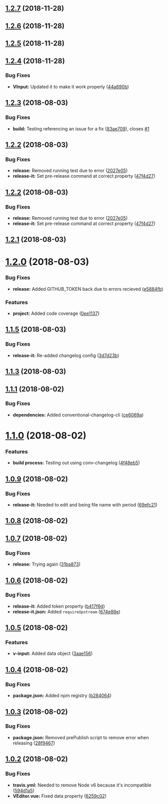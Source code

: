 ## [1.2.7](https://github.com/davidroyer/vue-plugin-starter/compare/1.2.6...1.2.7) (2018-11-28)



## [1.2.6](https://github.com/davidroyer/vue-plugin-starter/compare/1.2.5...1.2.6) (2018-11-28)



## [1.2.5](https://github.com/davidroyer/vue-plugin-starter/compare/1.2.4...1.2.5) (2018-11-28)



<a name="1.2.4"></a>
## [1.2.4](https://github.com/davidroyer/vue-plugin-starter/compare/1.2.3...1.2.4) (2018-11-28)


### Bug Fixes

* **VInput:** Updated it to make it work properly ([44a690b](https://github.com/davidroyer/vue-plugin-starter/commit/44a690b))



<a name="1.2.3"></a>
## [1.2.3](https://github.com/davidroyer/vue-plugin-starter/compare/1.2.2...1.2.3) (2018-08-03)


### Bug Fixes

* **build:** Testing referencing an issue for a fix ([83ae709](https://github.com/davidroyer/vue-plugin-starter/commit/83ae709)), closes [#1](https://github.com/davidroyer/vue-plugin-starter/issues/1)



<a name="1.2.2"></a>
## [1.2.2](https://github.com/davidroyer/vue-plugin-starter/compare/1.2.1...1.2.2) (2018-08-03)


### Bug Fixes

* **release:** Removed running test due to error ([2027e05](https://github.com/davidroyer/vue-plugin-starter/commit/2027e05))
* **release-it:** Set pre-release command at correct property ([47f4d27](https://github.com/davidroyer/vue-plugin-starter/commit/47f4d27))



<a name="1.2.2"></a>
## [1.2.2](https://github.com/davidroyer/vue-plugin-starter/compare/1.2.1...1.2.2) (2018-08-03)


### Bug Fixes

* **release:** Removed running test due to error ([2027e05](https://github.com/davidroyer/vue-plugin-starter/commit/2027e05))
* **release-it:** Set pre-release command at correct property ([47f4d27](https://github.com/davidroyer/vue-plugin-starter/commit/47f4d27))



<a name="1.2.1"></a>
## [1.2.1](https://github.com/davidroyer/vue-plugin-starter/compare/1.2.0...1.2.1) (2018-08-03)



# [1.2.0](https://github.com/davidroyer/vue-plugin-starter/compare/1.1.5...1.2.0) (2018-08-03)


### Bug Fixes

* **release:** Added GITHUB_TOKEN back due to errors recieved ([e5884fb](https://github.com/davidroyer/vue-plugin-starter/commit/e5884fb))


### Features

* **project:** Added code coverage ([0ee1137](https://github.com/davidroyer/vue-plugin-starter/commit/0ee1137))



## [1.1.5](https://github.com/davidroyer/vue-plugin-starter/compare/1.1.4...1.1.5) (2018-08-03)


### Bug Fixes

* **release-it:** Re-added changelog config ([3d7d23b](https://github.com/davidroyer/vue-plugin-starter/commit/3d7d23b))



## [1.1.3](https://github.com/davidroyer/vue-plugin-starter/compare/1.1.1...1.1.3) (2018-08-03)



## [1.1.1](https://github.com/davidroyer/vue-plugin-starter/compare/1.1.0...1.1.1) (2018-08-02)


### Bug Fixes

* **dependencies:** Added conventional-changelog-cli ([ce6069a](https://github.com/davidroyer/vue-plugin-starter/commit/ce6069a))



# [1.1.0](https://github.com/davidroyer/vue-plugin-starter/compare/1.0.9...1.1.0) (2018-08-02)


### Features

* **build process:** Testing out using conv-changelog ([4f48eb5](https://github.com/davidroyer/vue-plugin-starter/commit/4f48eb5))



## [1.0.9](https://github.com/davidroyer/vue-plugin-starter/compare/1.0.8...1.0.9) (2018-08-02)


### Bug Fixes

* **release-it:** Needed to edit and being file name with period ([69efc21](https://github.com/davidroyer/vue-plugin-starter/commit/69efc21))



## [1.0.8](https://github.com/davidroyer/vue-plugin-starter/compare/1.0.7...1.0.8) (2018-08-02)



## [1.0.7](https://github.com/davidroyer/vue-plugin-starter/compare/1.0.6...1.0.7) (2018-08-02)


### Bug Fixes

* **release:** Trying again ([31ba873](https://github.com/davidroyer/vue-plugin-starter/commit/31ba873))



## [1.0.6](https://github.com/davidroyer/vue-plugin-starter/compare/1.0.5...1.0.6) (2018-08-02)


### Bug Fixes

* **release-it:** Added token property ([b417f6d](https://github.com/davidroyer/vue-plugin-starter/commit/b417f6d))
* **release-it.json:** Added `requireUpstream` ([674e88e](https://github.com/davidroyer/vue-plugin-starter/commit/674e88e))



## [1.0.5](https://github.com/davidroyer/vue-plugin-starter/compare/1.0.4...1.0.5) (2018-08-02)


### Features

* **v-input:** Added data object ([3aae156](https://github.com/davidroyer/vue-plugin-starter/commit/3aae156))



## [1.0.4](https://github.com/davidroyer/vue-plugin-starter/compare/1.0.3...1.0.4) (2018-08-02)


### Bug Fixes

* **package.json:** Added npm registry ([b284064](https://github.com/davidroyer/vue-plugin-starter/commit/b284064))



## [1.0.3](https://github.com/davidroyer/vue-plugin-starter/compare/1.0.2...1.0.3) (2018-08-02)


### Bug Fixes

* **package.json:** Removed prePublish script to remove error when releasing ([28f9467](https://github.com/davidroyer/vue-plugin-starter/commit/28f9467))



## [1.0.2](https://github.com/davidroyer/vue-plugin-starter/compare/594d1a5...1.0.2) (2018-08-02)


### Bug Fixes

* **travis.yml:** Needed to remove Node v6 because it's incompatible ([594d1a5](https://github.com/davidroyer/vue-plugin-starter/commit/594d1a5))
* **VEditor.vue:** Fixed data property ([6259c02](https://github.com/davidroyer/vue-plugin-starter/commit/6259c02))



